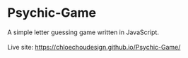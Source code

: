 # Psychic-Game
A simple letter guessing game written in JavaScript.<br/><br/>
Live site: https://chloechoudesign.github.io/Psychic-Game/
<tr/>
